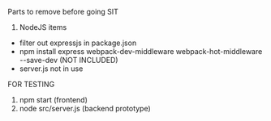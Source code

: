 Parts to remove before going SIT

1. NodeJS items

- filter out expressjs in package.json
- npm install express webpack-dev-middleware webpack-hot-middleware --save-dev (NOT INCLUDED)
- server.js not in use

FOR TESTING

1. npm start (frontend)
2. node src/server.js (backend prototype)
